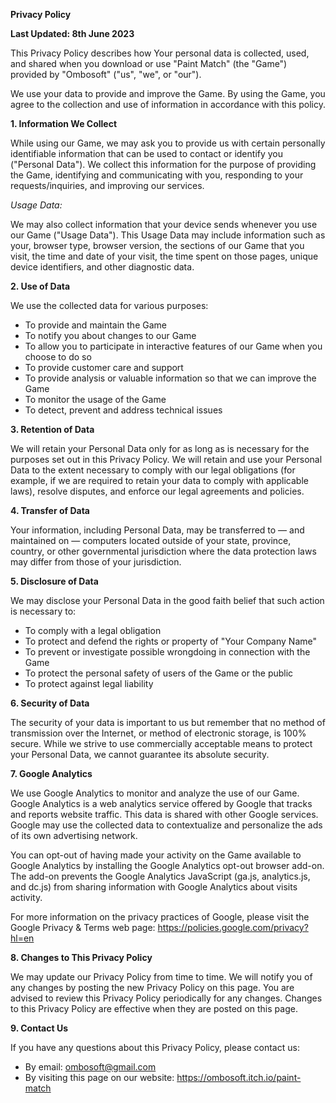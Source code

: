 **Privacy Policy**

**Last Updated: 8th June 2023**

This Privacy Policy describes how Your personal data is collected, used, and shared when you download or use "Paint Match" (the "Game") provided by "Ombosoft" ("us", "we", or "our").

We use your data to provide and improve the Game. By using the Game, you agree to the collection and use of information in accordance with this policy.

**1. Information We Collect**

While using our Game, we may ask you to provide us with certain personally identifiable information that can be used to contact or identify you ("Personal Data"). We collect this information for the purpose of providing the Game, identifying and communicating with you, responding to your requests/inquiries, and improving our services.

*Usage Data:*

We may also collect information that your device sends whenever you use our Game ("Usage Data"). This Usage Data may include information such as your, browser type, browser version, the sections of our Game that you visit, the time and date of your visit, the time spent on those pages, unique device identifiers, and other diagnostic data.

**2. Use of Data**

We use the collected data for various purposes:

- To provide and maintain the Game
- To notify you about changes to our Game
- To allow you to participate in interactive features of our Game when you choose to do so
- To provide customer care and support
- To provide analysis or valuable information so that we can improve the Game
- To monitor the usage of the Game
- To detect, prevent and address technical issues

**3. Retention of Data**

We will retain your Personal Data only for as long as is necessary for the purposes set out in this Privacy Policy. We will retain and use your Personal Data to the extent necessary to comply with our legal obligations (for example, if we are required to retain your data to comply with applicable laws), resolve disputes, and enforce our legal agreements and policies.

**4. Transfer of Data**

Your information, including Personal Data, may be transferred to — and maintained on — computers located outside of your state, province, country, or other governmental jurisdiction where the data protection laws may differ from those of your jurisdiction.

**5. Disclosure of Data**

We may disclose your Personal Data in the good faith belief that such action is necessary to:

- To comply with a legal obligation
- To protect and defend the rights or property of "Your Company Name"
- To prevent or investigate possible wrongdoing in connection with the Game
- To protect the personal safety of users of the Game or the public
- To protect against legal liability

**6. Security of Data**

The security of your data is important to us but remember that no method of transmission over the Internet, or method of electronic storage, is 100% secure. While we strive to use commercially acceptable means to protect your Personal Data, we cannot guarantee its absolute security.

**7. Google Analytics**

We use Google Analytics to monitor and analyze the use of our Game. Google Analytics is a web analytics service offered by Google that tracks and reports website traffic. This data is shared with other Google services. Google may use the collected data to contextualize and personalize the ads of its own advertising network.

You can opt-out of having made your activity on the Game available to Google Analytics by installing the Google Analytics opt-out browser add-on. The add-on prevents the Google Analytics JavaScript (ga.js, analytics.js, and dc.js) from sharing information with Google Analytics about visits activity.

For more information on the privacy practices of Google, please visit the Google Privacy & Terms web page: https://policies.google.com/privacy?hl=en

**8. Changes to This Privacy Policy**

We may update our Privacy Policy from time to time. We will notify you of any changes by posting the new Privacy Policy on this page. You are advised to review this Privacy Policy periodically for any changes. Changes to this Privacy Policy are effective when they are posted on this page.

**9. Contact Us**

If you have any questions about this Privacy Policy, please contact us:

- By email: ombosoft@gmail.com
- By visiting this page on our website: https://ombosoft.itch.io/paint-match
